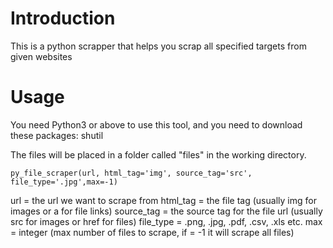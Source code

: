 # Introduction
This is a python scrapper that helps you scrap all specified targets from given websites

# Usage
You need Python3 or above to use this tool, and you need to download these packages:
shutil

The files will be placed in a folder called "files" in the working directory.
```
py_file_scraper(url, html_tag='img', source_tag='src', file_type='.jpg',max=-1)
```
url = the url we want to scrape from
html_tag = the file tag (usually img for images or a for file links)
source_tag = the source tag for the file url (usually src for images or href for files)
file_type = .png, .jpg, .pdf, .csv, .xls etc.
max = integer (max number of files to scrape, if = -1 it will scrape all files)


